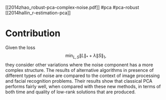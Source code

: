 [[2014zhao_robust-pca-complex-noise.pdf]]
#pca #pca-robust
[[2014hallin_r-estimation-pca]]

# Contribution 

   Given the loss
   $$
      \min_{L, S}\|L\|_\ast + \lambda \|S\|_1, 
   $$
   they consider other variations where the noise component has a more complex structure. The results of alternative algorithms in presence of different types of noise are compared to the context of image processing and facial recognition problems. Their results show that classical PCA performs fairly well, when compared with these new methods, in terms of both time and quality of low-rank solutions that are produced. 
   



